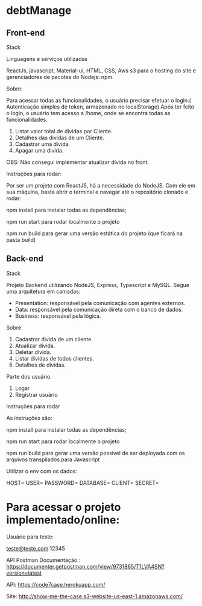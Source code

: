 # debtManage


## Front-end

Stack

Linguagens e serviços utilizadas


ReactJs, javascript, Material-ui, HTML, CSS, Aws s3 para o hosting do site e gerenciadores de pacotes do Nodejs: npm.

Sobre:


Para acessar todas as funcionalidades, o usuário precisar efetuar o login.( Autenticação simples de token, armazenado no localStorage)
Após ter feito o login, o usuário tem acesso a /home, onde se encontra todas as funcionalidades.


1. Listar valor total de dividas por Cliente.
2. Detalhes das dividas de um Cliente.
3. Cadastrar uma divida.
4. Apagar uma divida.

OBS:
Não consegui implementar atualizar divida no front.


Instruções para rodar:


Por ser um projeto com ReactJS, há a necessidade do NodeJS. Com ele em sua máquina, basta abrir o terminal e navegar até o repositório clonado e rodar:

npm install para instalar todas as dependências;

npm run start para rodar localmente o projeto

npm run build para gerar uma versão estática do projeto (que ficará na pasta build)



## Back-end

Stack

Projeto Backend utilizando NodeJS, Express, Typescript e MySQL. Segue uma arquitetura em camadas:

- Presentation: responsável pela comunicação com agentes externos.
- Data: responsável pela comunicação direta com o banco de dados.
- Business: responsável pela lógica.


Sobre

1. Cadastrar divida de um cliente.
2. Atualizar divida.
3. Deletar divida.
4. Listar dividas de todos clientes.
5. Detalhes de dividas.

Parte dos usuário.
1. Logar
2. Registrar usuário


Instruções para rodar

As instruções são:

npm install para instalar todas as dependências;

npm run start para rodar localmente o projeto

npm run build para gerar uma versão possível de ser deployada com os arquivos transpilados para Javascript

Utilizar o env com os dados:

HOST=
USER=
PASSWORD=
DATABASE=
CLIENT=
SECRET=


# Para acessar o projeto implementado/online:

Usuário para teste:

teste@teste.com
12345

API Postman Documentação : https://documenter.getpostman.com/view/9731865/T1LVA4SN?version=latest

API: https://code7case.herokuapp.com/

Site: http://show-me-the-case.s3-website-us-east-1.amazonaws.com/

